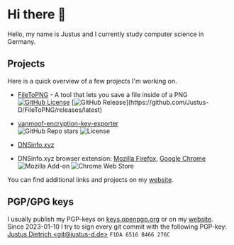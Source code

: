 # Hi there 👋

Hello, my name is Justus and I currently study computer science in Germany.

## Projects

Here is a quick overview of a few projects I'm working on.

- [FileToPNG](https://github.com/Justus-D/FileToPNG) - A tool that lets you save a file inside of a PNG<br>
  [![GitHub License](https://img.shields.io/github/license/Justus-D/FileToPNG)](LICENSE)
  [![GitHub Release](https://img.shields.io/github/v/release/Justus-D/FileToPNG?sort=semver&filter=v*)](https://github.com/Justus-D/FileToPNG/releases/latest)

- [vanmoof-encryption-key-exporter](https://github.com/grossartig/vanmoof-encryption-key-exporter)<br>
  ![GitHub Repo stars](https://img.shields.io/github/stars/grossartig/vanmoof-encryption-key-exporter)
  ![License](https://img.shields.io/github/license/grossartig/vanmoof-encryption-key-exporter)
- [DNSinfo.xyz](https://dnsinfo.xyz)

- DNSinfo.xyz browser extension:
  [Mozilla Firefox](https://addons.mozilla.org/de/firefox/addon/dnsinfo-extension/), [Google Chrome](https://chrome.google.com/webstore/detail/dnsinfoxyz-extension/gidaimebmgajodicjocppihphpaijhjf)<br>
  ![Mozilla Add-on](https://img.shields.io/amo/users/dnsinfo-extension?label=Users%20Firefox)
  ![Chrome Web Store](https://img.shields.io/chrome-web-store/users/gidaimebmgajodicjocppihphpaijhjf?label=Users%20Chrome)

You can find additional links and projects on my [website](https://justus-d.de "website").

## PGP/GPG keys

I usually publish my PGP-keys on [keys.openpgp.org](https://keys.openpgp.org "keys.openpgp.org") or on my [website](https://justus-d.de "my website").
Since 2023-01-10 I try to sign every git commit with the following PGP-key:<br>
[Justus Dietrich \<git@justus-d.de\>](https://keys.openpgp.org/vks/v1/by-fingerprint/D36A5E86CA402697D10A3B73F1DA6516B466276C "download the key") `F1DA 6516 B466 276C`
